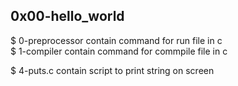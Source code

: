## 0x00-hello_world

$ 0-preprocessor contain command for run file in c <br>
$ 1-compiler contain command for commpile file in c <br>

$ 4-puts.c contain script to print string on screen <br>
